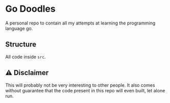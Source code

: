 # Go Doodles

A personal repo to contain all my attempts at learning the programming language go. 

## Structure

All code inside `src`.

## :warning: Disclaimer 

This will probably not be very interesting to other people. It also comes without guarantee that the code present in this repo will even built, let alone run.